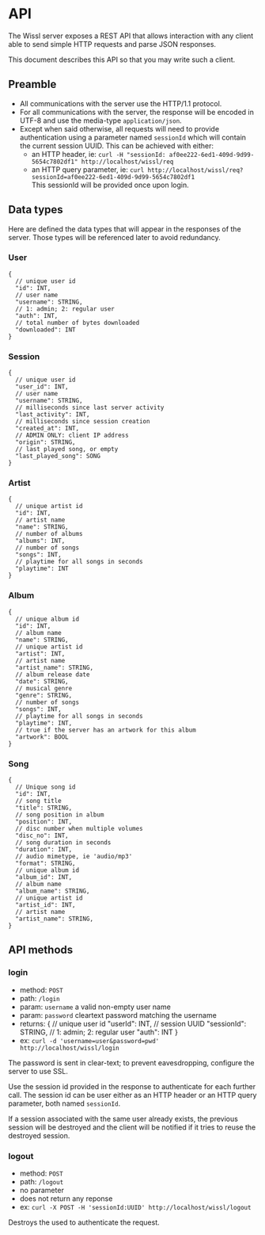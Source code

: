 API
===

The Wissl server exposes a REST API that allows interaction with any client
able to send simple HTTP requests and parse JSON responses.

This document describes this API so that you may write such a client.

Preamble
--------

* All communications with the server use the HTTP/1.1 protocol.
* For all communications with the server, the response will be encoded
  in UTF-8 and use the media-type `application/json`.
* Except when said otherwise, all requests will need to provide authentication
  using a parameter named `sessionId` which will contain the current session
  UUID. This can be achieved with either:
  * an HTTP header, ie:
   `curl -H "sessionId: af0ee222-6ed1-409d-9d99-5654c7802df1" http://localhost/wissl/req`
  * an HTTP query parameter, ie:
  `curl http://localhost/wissl/req?sessionId=af0ee222-6ed1-409d-9d99-5654c7802df1`  
  This sessionId will be provided once upon login.
  
Data types
----------

Here are defined the data types that will appear in the responses of the server.
Those types will be referenced later to avoid redundancy.

### User
    {
      // unique user id
      "id": INT,
      // user name
      "username": STRING,
      // 1: admin; 2: regular user
      "auth": INT,
      // total number of bytes downloaded
      "downloaded": INT
    }

### Session
    {
      // unique user id
      "user_id": INT,
      // user name
      "username": STRING,
      // milliseconds since last server activity
      "last_activity": INT,
      // milliseconds since session creation
      "created_at": INT,
      // ADMIN ONLY: client IP address
      "origin": STRING,
      // last played song, or empty
      "last_played_song": SONG
    }
    
### Artist
    {
      // unique artist id
      "id": INT,
      // artist name
      "name": STRING,
      // number of albums
      "albums": INT,
      // number of songs
      "songs": INT,
      // playtime for all songs in seconds
      "playtime": INT
    }
    
### Album
    {
      // unique album id
      "id": INT,
      // album name
      "name": STRING,
      // unique artist id 
      "artist": INT,
      // artist name
      "artist_name": STRING,
      // album release date
      "date": STRING,
      // musical genre
      "genre": STRING,
      // number of songs
      "songs": INT,
      // playtime for all songs in seconds
      "playtime": INT,
      // true if the server has an artwork for this album
      "artwork": BOOL
    }

### Song
    {
      // Unique song id
      "id": INT,
      // song title
      "title": STRING,
      // song position in album
      "position": INT,
      // disc number when multiple volumes
      "disc_no": INT,
      // song duration in seconds
      "duration": INT,
      // audio mimetype, ie 'audio/mp3'
      "format": STRING,
      // unique album id
      "album_id": INT,
      // album name
      "album_name": STRING,
      // unique artist id
      "artist_id": INT,
      // artist name
      "artist_name": STRING,
    }

  
API methods
-----------

### login
* method: `POST`
* path: `/login`
* param: `username` a valid non-empty user name
* param: `password` cleartext password matching the username
* returns:
      {
        // unique user id
        "userId": INT,
        // session UUID
        "sessionId": STRING,
        // 1: admin; 2: regular user
        "auth": INT
      }
* ex: `curl -d 'username=user&password=pwd' http://localhost/wissl/login`
    
The password is sent in clear-text; to prevent eavesdropping,
configure the server to use SSL.
 
Use the session id provided in the response to authenticate for each further call.
The session id can be user either as an HTTP header or an HTTP query parameter,
both named `sessionId`.

If a session associated with the same user already exists, the previous session
will be destroyed and the client will be notified if it tries to reuse the
destroyed session.

### logout
* method: `POST`
* path: `/logout`
* no parameter
* does not return any reponse
* ex: `curl -X POST -H 'sessionId:UUID' http://localhost/wissl/logout`

Destroys the used to authenticate the request.
